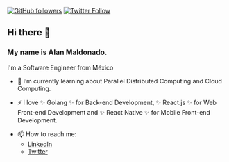 [![GitHub followers](https://img.shields.io/github/followers/drn3mesis?label=Follow%20me&style=social)](https://github.com/DrN3MESiS)
[![Twitter Follow](https://img.shields.io/twitter/follow/alanmn88?label=Follow%20at%20Twitter&style=for-the-badge)](https://twitter.com/alanmn88)
## Hi there 👋

### My name is Alan Maldonado.
I'm a Software Engineer from México

- 🌱 I’m currently learning about Parallel Distributed Computing and Cloud Computing.

- ⚡ I love ✨ Golang ✨ for Back-end Development, ✨ React.js ✨ for Web Front-end Development
     and ✨ React Native ✨ for Mobile Front-end Development.

* 📫 How to reach me:
  * [LinkedIn](http://linkedin.com/in/alanmn88)
  * [Twitter](http://twitter.com/alanmn88)

<!--
**DrN3MESiS/DrN3MESiS** is a ✨ _special_ ✨ repository because its `README.md` (this file) appears on your GitHub profile.

Here are some ideas to get you started:

- 🔭 I’m currently working on ...
- 🌱 I’m currently learning ...
- 👯 I’m looking to collaborate on ...
- 🤔 I’m looking for help with ...
- 💬 Ask me about ...
- 📫 How to reach me: ...
- 😄 Pronouns: ...
- ⚡ Fun fact: ...
-->
